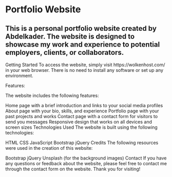 <h1>Portfolio Website</h1>
<h2>This is a personal portfolio website created by Abdelkader. The website is designed to showcase my work and experience to potential employers, clients, or collaborators.</h2>
<p>
Getting Started
To access the website, simply visit https://wolkenhost.com/ in your web browser. There is no need to install any software or set up any environment.

  <p>Features:</p>
The website includes the following features:

Home page with a brief introduction and links to your social media profiles
About page with your bio, skills, and experience
Portfolio page with your past projects and works
Contact page with a contact form for visitors to send you messages
Responsive design that works on all devices and screen sizes
Technologies Used
The website is built using the following technologies:

HTML
CSS
JavaScript
Bootstrap
jQuery
Credits
The following resources were used in the creation of this website:

Bootstrap
jQuery
Unsplash (for the background images)
Contact
If you have any questions or feedback about the website, please feel free to contact me through the contact form on the website. Thank you for visiting!
</p>
